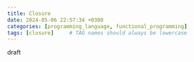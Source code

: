 ```yaml
---
title: Closure
date: 2024-05-06 22:57:34 +0300
categories: [programming_language, functional_programming]
tags: [closure]     # TAG names should always be lowercase
---
```

draft